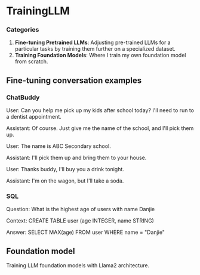 # TrainingLLM

### Categories
1. **Fine-tuning Pretrained LLMs**: Adjusting pre-trained LLMs for a particular tasks by training them further on a specialized dataset.
2. **Training Foundation Models**: Where I train my own foundation model from scratch.

## Fine-tuning conversation examples
### ChatBuddy
User: Can you help me pick up my kids after school today? I'll need to run to a dentist appointment.

Assistant: Of course. Just give me the name of the school, and I'll pick them up.

User: The name is ABC Secondary school.

Assistant: I'll pick them up and bring them to your house.

User: Thanks buddy, I'll buy you a drink tonight.

Assistant: I'm on the wagon, but I'll take a soda.


### SQL
Question: What is the highest age of users with name Danjie

Context: CREATE TABLE user (age INTEGER, name STRING)

Answer: SELECT MAX(age) FROM user WHERE name = "Danjie"

## Foundation model
Training LLM foundation models with Llama2 architecture.
